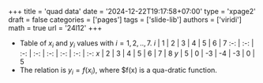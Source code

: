 +++
title = 'quad data'
date = '2024-12-22T19:17:58+07:00'
type = 'xpage2'
draft = false
categories = ['pages']
tags = ['slide-lib']
authors = ['viridi']
math = true
url = '24l12'
+++
<!--more-->

+ Table of $x_i$ and $y_i$ values with $i = 1, 2, .., 7$.
$i$ | 1 | 2 | 3 | 4 | 5 | 6 | 7
:-: | :-: | :-: | :-: | :-: | :-: | :-: | :-:
$x$ | 2 | 3 | 4 | 5 | 6 | 7 | 8 
$y$ | 5 | 0 | -3 | -4 | -3 | 0 | 5
+ The relation is $y_i = f(x_i)$, where $f(x) is a qua-dratic function.
